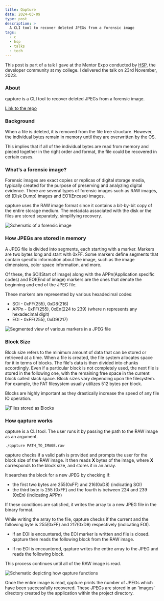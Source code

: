 ```yaml
---
title: Qapture
date: 2024-03-09
type: post
description: >
  A CLI tool to recover deleted JPEGs from a forensic image
tags:
  - c
  - hsp
  - talks
  - tech
---
```


This post is part of a talk I gave at the Mentor Expo conducted by [HSP](https://homebrew.hsp-ec.xyz), the developer community at my college. I delivered the talk on 23rd November, 2023.

### About

qapture is a CLI tool to recover deleted JPEGs from a forensic image.

[Link to the repo](https://github.com/anirudhsudhir/qapture)

### Background

When a file is deleted, it is removed from the file tree structure. However, the individual bytes remain in memory until they are overwritten by the OS.

This implies that if all of the individual bytes are read from memory and pieced together in the right order and format, the file could be recovered in certain cases.

### What’s a forensic image?

Forensic images are exact copies or replicas of digital storage media, typically created for the purpose of preserving and analyzing digital evidence. There are several types of forensic images such as RAW images, dd (Disk Dump) images and EO1(Encase) images.

qapture uses the RAW image format since it contains a bit-by-bit copy of the entire storage medium. The metadata associated with the disk or the files are stored separately, simplifying recovery.

![Schematic of a forensic image](images/qapture_ForensicImage.png)

### How JPEGs are stored in memory

A JPEG file is divided into segments, each starting with a marker. Markers are two bytes long and start with 0xFF. Some markers define segments that contain specific information about the image, such as the image dimensions, color space information, and more.

Of these, the SOI(Start of image) along with the APPn(Application specific codes) and EOI(End of image) markers are the ones that denote the beginning and end of the JPEG file.

These markers are represented by various hexadecimal codes:

- SOI - 0xFF(255), 0xD8(216)
- APPn - 0xFF(255), 0xEn(224 to 239) (where n represents any hexadecimal digit)
- EOI - 0xFF(255), 0xD9(217)

![Segmented view of various markers in a JPEG file](images/qapture_SegmentedMarkers.png)

### Block Size

Block size refers to the minimum amount of data that can be stored or retrieved at a time. When a file is created, the file system allocates space for it in terms of blocks. The file's data is then divided into chunks accordingly. Even if a particular block is not completely used, the next file is stored in the following one, with the remaining free space in the current block called slack space. Block sizes vary depending upon the filesystem. For example, the FAT filesystem usually utilizes 512 bytes per block.

Blocks are highly important as they drastically increase the speed of any file IO operation.

![Files stored as Blocks](images/qapture_BlocksFS.png)

### How qapture works

qapture is a CLI tool.
The user runs it by passing the path to the RAW image as an argument.

```sh
./qapture PATH_TO_IMAGE.raw
```

qapture checks if a valid path is provided and prompts the user for the block size of the RAW image. It then reads **X** bytes of the image, where **X** corresponds to the block size, and stores it in an array.

It searches the block for a new JPEG by checking if:

- the first two bytes are 255(0xFF) and 216(0xD8) (indicating SOI)
- the third byte is 255 (0xFF) and the fourth is between 224 and 239 (0xEn) (indicating APPn)

If these conditions are satisfied, it writes the array to a new JPEG file in the binary format.

While writing the array to the file, qapture checks if the current and the following byte is 255(0xFF) and 217(0xD9) respectively (indicating EOI).

- If an EOI is encountered, the EOI marker is written and file is closed.
  qapture then reads the following block from the RAW image.

- If no EOI is encountered, qapture writes the entire array to the JPEG and reads the following block.

This process continues until all of the RAW image is read.

![Schematic depicting how qapture functions](images/qapture_Working.png)

Once the entire image is read, qapture prints the number of JPEGs which have been successfully recovered.
These JPEGs are stored in an 'images' directory created by the application within the project directory.
